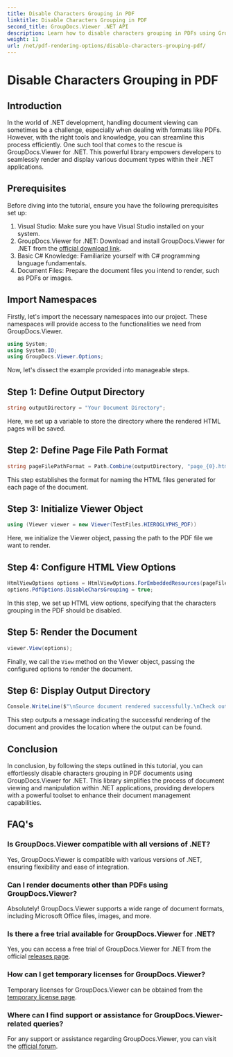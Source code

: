 ```yaml
---
title: Disable Characters Grouping in PDF
linktitle: Disable Characters Grouping in PDF
second_title: GroupDocs.Viewer .NET API
description: Learn how to disable characters grouping in PDFs using GroupDocs.Viewer for .NET. Follow our step-by-step tutorial for seamless document rendering.
weight: 11
url: /net/pdf-rendering-options/disable-characters-grouping-pdf/
---
```


# Disable Characters Grouping in PDF

## Introduction
In the world of .NET development, handling document viewing can sometimes be a challenge, especially when dealing with formats like PDFs. However, with the right tools and knowledge, you can streamline this process efficiently. One such tool that comes to the rescue is GroupDocs.Viewer for .NET. This powerful library empowers developers to seamlessly render and display various document types within their .NET applications.
## Prerequisites
Before diving into the tutorial, ensure you have the following prerequisites set up:
1. Visual Studio: Make sure you have Visual Studio installed on your system.
2. GroupDocs.Viewer for .NET: Download and install GroupDocs.Viewer for .NET from the [official download link](https://releases.groupdocs.com/viewer/net/).
3. Basic C# Knowledge: Familiarize yourself with C# programming language fundamentals.
4. Document Files: Prepare the document files you intend to render, such as PDFs or images.

## Import Namespaces
Firstly, let's import the necessary namespaces into our project. These namespaces will provide access to the functionalities we need from GroupDocs.Viewer.

```csharp
using System;
using System.IO;
using GroupDocs.Viewer.Options;
```

Now, let's dissect the example provided into manageable steps.
## Step 1: Define Output Directory
```csharp
string outputDirectory = "Your Document Directory";
```
Here, we set up a variable to store the directory where the rendered HTML pages will be saved.
## Step 2: Define Page File Path Format
```csharp
string pageFilePathFormat = Path.Combine(outputDirectory, "page_{0}.html");
```
This step establishes the format for naming the HTML files generated for each page of the document.
## Step 3: Initialize Viewer Object
```csharp
using (Viewer viewer = new Viewer(TestFiles.HIEROGLYPHS_PDF))
```
Here, we initialize the Viewer object, passing the path to the PDF file we want to render.
## Step 4: Configure HTML View Options
```csharp
HtmlViewOptions options = HtmlViewOptions.ForEmbeddedResources(pageFilePathFormat);
options.PdfOptions.DisableCharsGrouping = true;
```
In this step, we set up HTML view options, specifying that the characters grouping in the PDF should be disabled.
## Step 5: Render the Document
```csharp
viewer.View(options);
```
Finally, we call the `View` method on the Viewer object, passing the configured options to render the document.
## Step 6: Display Output Directory
```csharp
Console.WriteLine($"\nSource document rendered successfully.\nCheck output in {outputDirectory}.");
```
This step outputs a message indicating the successful rendering of the document and provides the location where the output can be found.

## Conclusion
In conclusion, by following the steps outlined in this tutorial, you can effortlessly disable characters grouping in PDF documents using GroupDocs.Viewer for .NET. This library simplifies the process of document viewing and manipulation within .NET applications, providing developers with a powerful toolset to enhance their document management capabilities.
## FAQ's
### Is GroupDocs.Viewer compatible with all versions of .NET?
Yes, GroupDocs.Viewer is compatible with various versions of .NET, ensuring flexibility and ease of integration.
### Can I render documents other than PDFs using GroupDocs.Viewer?
Absolutely! GroupDocs.Viewer supports a wide range of document formats, including Microsoft Office files, images, and more.
### Is there a free trial available for GroupDocs.Viewer for .NET?
Yes, you can access a free trial of GroupDocs.Viewer for .NET from the official [releases page](https://releases.groupdocs.com/).
### How can I get temporary licenses for GroupDocs.Viewer?
Temporary licenses for GroupDocs.Viewer can be obtained from the [temporary license page](https://purchase.groupdocs.com/temporary-license/).
### Where can I find support or assistance for GroupDocs.Viewer-related queries?
For any support or assistance regarding GroupDocs.Viewer, you can visit the [official forum](https://forum.groupdocs.com/c/viewer/9).
